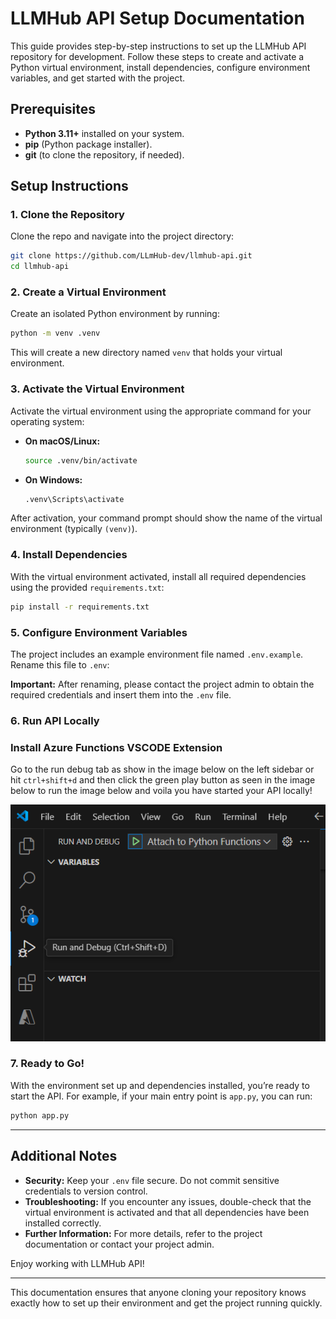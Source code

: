 # LLMHub API Setup Documentation

This guide provides step-by-step instructions to set up the LLMHub API repository for development. Follow these steps to create and activate a Python virtual environment, install dependencies, configure environment variables, and get started with the project.

## Prerequisites

- **Python 3.11+** installed on your system.
- **pip** (Python package installer).
- **git** (to clone the repository, if needed).

## Setup Instructions

### 1. Clone the Repository

Clone the repo and navigate into the project directory:

```bash
git clone https://github.com/LLmHub-dev/llmhub-api.git
cd llmhub-api
```

### 2. Create a Virtual Environment

Create an isolated Python environment by running:

```bash
python -m venv .venv
```

This will create a new directory named `venv` that holds your virtual environment.

### 3. Activate the Virtual Environment

Activate the virtual environment using the appropriate command for your operating system:

- **On macOS/Linux:**

  ```bash
  source .venv/bin/activate
  ```

- **On Windows:**

  ```bash
  .venv\Scripts\activate
  ```

After activation, your command prompt should show the name of the virtual environment (typically `(venv)`).

### 4. Install Dependencies

With the virtual environment activated, install all required dependencies using the provided `requirements.txt`:

```bash
pip install -r requirements.txt
```

### 5. Configure Environment Variables

The project includes an example environment file named `.env.example`. Rename this file to `.env`:


**Important:** After renaming, please contact the project admin to obtain the required credentials and insert them into the `.env` file.

### 6. Run API Locally

### Install Azure Functions VSCODE Extension

Go to the run debug tab as show in the image below on the left sidebar or hit ``ctrl+shift+d`` and then click the green play button as seen in the image below to run the image below and voila you have started your API locally!

![alt text](assets/image.png)

### 7. Ready to Go!

With the environment set up and dependencies installed, you’re ready to start the API. For example, if your main entry point is `app.py`, you can run:

```bash
python app.py
```

---

## Additional Notes

- **Security:** Keep your `.env` file secure. Do not commit sensitive credentials to version control.
- **Troubleshooting:** If you encounter any issues, double-check that the virtual environment is activated and that all dependencies have been installed correctly.
- **Further Information:** For more details, refer to the project documentation or contact your project admin.

Enjoy working with LLMHub API!

---

This documentation ensures that anyone cloning your repository knows exactly how to set up their environment and get the project running quickly.